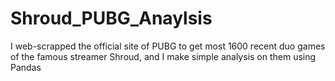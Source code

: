 # Shroud_PUBG_Anaylsis
I web-scrapped the official site of PUBG to get most 1600 recent duo games of the famous streamer Shroud, and I make simple analysis on them using Pandas
